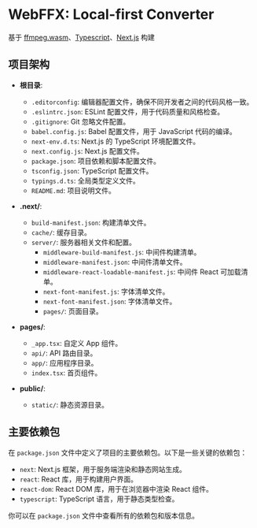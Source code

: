 # WebFFX: Local-first Converter


基于 <a href="https://ffmpegwasm.netlify.app/">ffmpeg.wasm</a>、<a href="https://www.typescriptlang.org/" >Typescript</a>、<a href="https://nextjs.org/" >Next.js</a> 构建

        
## 项目架构

- **根目录**:
  - <i class="fas fa-file-code"></i> `.editorconfig`: 编辑器配置文件，确保不同开发者之间的代码风格一致。
  - <i class="fas fa-file-code"></i> `.eslintrc.json`: ESLint 配置文件，用于代码质量和风格检查。
  - <i class="fas fa-file-code"></i> `.gitignore`: Git 忽略文件配置。
  - <i class="fas fa-file-code"></i> `babel.config.js`: Babel 配置文件，用于 JavaScript 代码的编译。
  - <i class="fas fa-file-code"></i> `next-env.d.ts`: Next.js 的 TypeScript 环境配置文件。
  - <i class="fas fa-file-code"></i> `next.config.js`: Next.js 配置文件。
  - <i class="fas fa-file-code"></i> `package.json`: 项目依赖和脚本配置文件。
  - <i class="fas fa-file-code"></i> `tsconfig.json`: TypeScript 配置文件。
  - <i class="fas fa-file-code"></i> `typings.d.ts`: 全局类型定义文件。
  - <i class="fas fa-file-code"></i> `README.md`: 项目说明文件。

- **.next/**:
  - <i class="fas fa-file-code"></i> `build-manifest.json`: 构建清单文件。
  - <i class="fas fa-folder"></i> `cache/`: 缓存目录。
  - <i class="fas fa-folder"></i> `server/`: 服务器相关文件和配置。
    - <i class="fas fa-file-code"></i> `middleware-build-manifest.js`: 中间件构建清单。
    - <i class="fas fa-file-code"></i> `middleware-manifest.json`: 中间件清单文件。
    - <i class="fas fa-file-code"></i> `middleware-react-loadable-manifest.js`: 中间件 React 可加载清单。
    - <i class="fas fa-file-code"></i> `next-font-manifest.js`: 字体清单文件。
    - <i class="fas fa-file-code"></i> `next-font-manifest.json`: 字体清单文件。
    - <i class="fas fa-folder"></i> `pages/`: 页面目录。

- **pages/**:
  - <i class="fas fa-file-code"></i> `_app.tsx`: 自定义 App 组件。
  - <i class="fas fa-folder"></i> `api/`: API 路由目录。
  - <i class="fas fa-folder"></i> `app/`: 应用程序目录。
  - <i class="fas fa-file-code"></i> `index.tsx`: 首页组件。

- **public/**:
  - <i class="fas fa-folder"></i> `static/`: 静态资源目录。

## 主要依赖包

在 `package.json` 文件中定义了项目的主要依赖包。以下是一些关键的依赖包：

- <i class="fas fa-box"></i> `next`: Next.js 框架，用于服务端渲染和静态网站生成。
- <i class="fas fa-box"></i> `react`: React 库，用于构建用户界面。
- <i class="fas fa-box"></i> `react-dom`: React DOM 库，用于在浏览器中渲染 React 组件。
- <i class="fas fa-box"></i> `typescript`: TypeScript 语言，用于静态类型检查。

你可以在 `package.json` 文件中查看所有的依赖包和版本信息。
